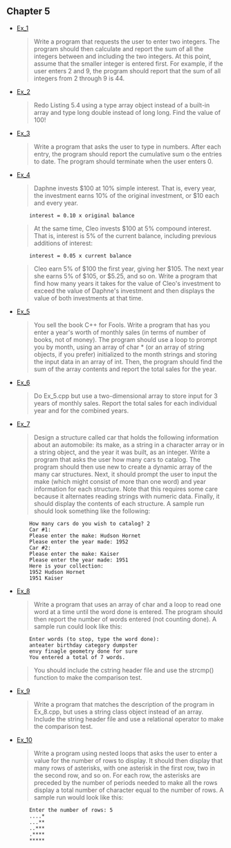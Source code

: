 ## Chapter 5

- [Ex_1](./Ex_1.cpp)
    > Write a program that requests the user to enter two integers. The program should then calculate and report the sum of all the integers between and including the two integers. At this point, assume that the smaller integer is entered first. For example, if the user enters 2 and 9, the program should report that the sum of all integers from 2 through 9 is 44.
- [Ex_2](./Ex_2.cpp)
    > Redo Listing 5.4 using a type array object instead of a built-in array and type long double instead of long long. Find the value of 100!
- [Ex_3](./Ex_3.cpp)
    > Write a program that asks the user to type in numbers. After each entry, the program should report the cumulative sum o the entries to date. The program should terminate when the user enters 0.
- [Ex_4](./Ex_4.cpp)
    > Daphne invests $100 at 10% simple interest. That is, every year, the investment earns 10% of the original investment, or $10 each and every year.
    ```
        interest = 0.10 x original balance
    ```
    > At the same time, Cleo invests $100 at 5% compound interest. That is, interest is 5% of the current balance, including previous additions of interest:
    ```
        interest = 0.05 x current balance
    ```
    > Cleo earn 5% of $100 the first year, giving her $105. The next year she earns 5% of $105, or $5.25, and so on. Write a program that find how many years it takes for the value of Cleo's investment to exceed the value of Daphne's investment and then displays the value of both investments at that time.
- [Ex_5](./Ex_5.cpp)
    > You sell the book C++ for Fools. Write a program that has you enter a year's worth of monthly sales (in terms of number of books, not of money). The program should use a loop to prompt you by month, using an array of char * (or an array of string objects, if you prefer) initialized to the month strings and storing the input data in an array of int. Then, the program should find the sum of the array contents and report the total sales for the year.
- [Ex_6](./Ex_6.cpp)
    > Do Ex_5.cpp but use a two-dimensional array to store input for 3 years of monthly sales. Report the total sales for each individual year and for the combined years.
- [Ex_7](./Ex_7.cpp)
    > Design a structure called car that holds the following information about an automobile: its make, as a string in a character array or in a string object, and the year it was built, as an integer. Write a program that asks the user how many cars to catalog. The program should then use new to create a dynamic array of the many car structures. Next, it should prompt the user to input the make (which might consist of more than one word) and year information for each structure. Note that this requires some care because it alternates reading strings with numeric data. Finally, it should display the contents of each structure. A sample run should look something like the following:
    ```
        How many cars do you wish to catalog? 2
        Car #1:
        Please enter the make: Hudson Hornet
        Please enter the year made: 1952
        Car #2:
        Please enter the make: Kaiser
        Please enter the year made: 1951
        Here is your collection:
        1952 Hudson Hornet
        1951 Kaiser
    ```
- [Ex_8](./Ex_8.cpp)
    > Write a program that uses an array of char and a loop to read one word at a time until the word done is entered. The program should then report the number of words entered (not counting done). A sample run could look like this:
    ```
        Enter words (to stop, type the word done):
        anteater birthday category dumpster
        envy finagle geometry done for sure
        You entered a total of 7 words.
    ```
    > You should include the cstring header file and use the strcmp() function to make the comparison test.
- [Ex_9](./Ex_9.cpp)
    > Write a program that matches the description of the program in Ex_8.cpp, but uses a string class object instead of an array. Include the string header file and use a relational operator to make the comparison test.
- [Ex_10](./Ex_10.cpp)
    > Write a program using nested loops that asks the user to enter a value for the number of rows to display. It should then display that many rows of asterisks, with one asterisk in the first row, two in the second row, and so on. For each row, the asterisks are preceded by the number of periods needed to make all the rows display a total number of character equal to the number of rows. A sample run would look like this:
    ```
        Enter the number of rows: 5
        ....*
        ...**
        ..***
        .****
        *****
    ```
